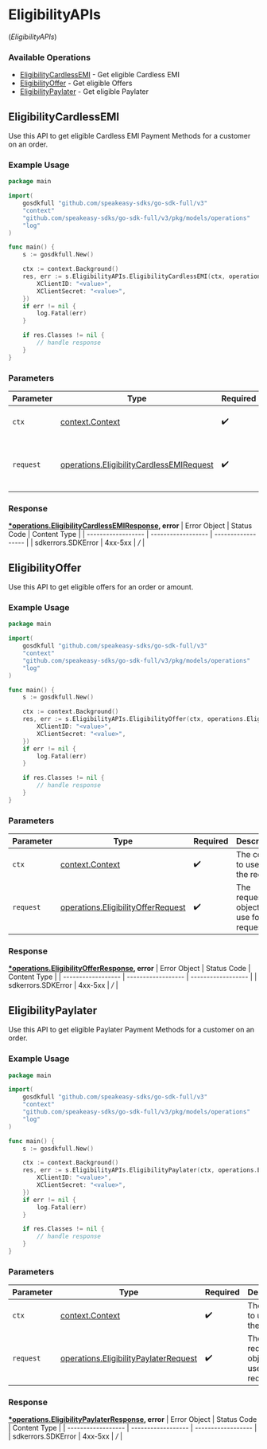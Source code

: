 # EligibilityAPIs
(*EligibilityAPIs*)

### Available Operations

* [EligibilityCardlessEMI](#eligibilitycardlessemi) - Get eligible Cardless EMI
* [EligibilityOffer](#eligibilityoffer) - Get eligible Offers
* [EligibilityPaylater](#eligibilitypaylater) - Get eligible Paylater

## EligibilityCardlessEMI

Use this API to get eligible Cardless EMI Payment Methods for a customer on an order.

### Example Usage

```go
package main

import(
	gosdkfull "github.com/speakeasy-sdks/go-sdk-full/v3"
	"context"
	"github.com/speakeasy-sdks/go-sdk-full/v3/pkg/models/operations"
	"log"
)

func main() {
    s := gosdkfull.New()

    ctx := context.Background()
    res, err := s.EligibilityAPIs.EligibilityCardlessEMI(ctx, operations.EligibilityCardlessEMIRequest{
        XClientID: "<value>",
        XClientSecret: "<value>",
    })
    if err != nil {
        log.Fatal(err)
    }

    if res.Classes != nil {
        // handle response
    }
}
```

### Parameters

| Parameter                                                                                                | Type                                                                                                     | Required                                                                                                 | Description                                                                                              |
| -------------------------------------------------------------------------------------------------------- | -------------------------------------------------------------------------------------------------------- | -------------------------------------------------------------------------------------------------------- | -------------------------------------------------------------------------------------------------------- |
| `ctx`                                                                                                    | [context.Context](https://pkg.go.dev/context#Context)                                                    | :heavy_check_mark:                                                                                       | The context to use for the request.                                                                      |
| `request`                                                                                                | [operations.EligibilityCardlessEMIRequest](../../pkg/models/operations/eligibilitycardlessemirequest.md) | :heavy_check_mark:                                                                                       | The request object to use for the request.                                                               |


### Response

**[*operations.EligibilityCardlessEMIResponse](../../pkg/models/operations/eligibilitycardlessemiresponse.md), error**
| Error Object       | Status Code        | Content Type       |
| ------------------ | ------------------ | ------------------ |
| sdkerrors.SDKError | 4xx-5xx            | */*                |

## EligibilityOffer

Use this API to get eligible offers for an order or amount.

### Example Usage

```go
package main

import(
	gosdkfull "github.com/speakeasy-sdks/go-sdk-full/v3"
	"context"
	"github.com/speakeasy-sdks/go-sdk-full/v3/pkg/models/operations"
	"log"
)

func main() {
    s := gosdkfull.New()

    ctx := context.Background()
    res, err := s.EligibilityAPIs.EligibilityOffer(ctx, operations.EligibilityOfferRequest{
        XClientID: "<value>",
        XClientSecret: "<value>",
    })
    if err != nil {
        log.Fatal(err)
    }

    if res.Classes != nil {
        // handle response
    }
}
```

### Parameters

| Parameter                                                                                    | Type                                                                                         | Required                                                                                     | Description                                                                                  |
| -------------------------------------------------------------------------------------------- | -------------------------------------------------------------------------------------------- | -------------------------------------------------------------------------------------------- | -------------------------------------------------------------------------------------------- |
| `ctx`                                                                                        | [context.Context](https://pkg.go.dev/context#Context)                                        | :heavy_check_mark:                                                                           | The context to use for the request.                                                          |
| `request`                                                                                    | [operations.EligibilityOfferRequest](../../pkg/models/operations/eligibilityofferrequest.md) | :heavy_check_mark:                                                                           | The request object to use for the request.                                                   |


### Response

**[*operations.EligibilityOfferResponse](../../pkg/models/operations/eligibilityofferresponse.md), error**
| Error Object       | Status Code        | Content Type       |
| ------------------ | ------------------ | ------------------ |
| sdkerrors.SDKError | 4xx-5xx            | */*                |

## EligibilityPaylater

Use this API to get eligible Paylater Payment Methods for a customer on an order.

### Example Usage

```go
package main

import(
	gosdkfull "github.com/speakeasy-sdks/go-sdk-full/v3"
	"context"
	"github.com/speakeasy-sdks/go-sdk-full/v3/pkg/models/operations"
	"log"
)

func main() {
    s := gosdkfull.New()

    ctx := context.Background()
    res, err := s.EligibilityAPIs.EligibilityPaylater(ctx, operations.EligibilityPaylaterRequest{
        XClientID: "<value>",
        XClientSecret: "<value>",
    })
    if err != nil {
        log.Fatal(err)
    }

    if res.Classes != nil {
        // handle response
    }
}
```

### Parameters

| Parameter                                                                                          | Type                                                                                               | Required                                                                                           | Description                                                                                        |
| -------------------------------------------------------------------------------------------------- | -------------------------------------------------------------------------------------------------- | -------------------------------------------------------------------------------------------------- | -------------------------------------------------------------------------------------------------- |
| `ctx`                                                                                              | [context.Context](https://pkg.go.dev/context#Context)                                              | :heavy_check_mark:                                                                                 | The context to use for the request.                                                                |
| `request`                                                                                          | [operations.EligibilityPaylaterRequest](../../pkg/models/operations/eligibilitypaylaterrequest.md) | :heavy_check_mark:                                                                                 | The request object to use for the request.                                                         |


### Response

**[*operations.EligibilityPaylaterResponse](../../pkg/models/operations/eligibilitypaylaterresponse.md), error**
| Error Object       | Status Code        | Content Type       |
| ------------------ | ------------------ | ------------------ |
| sdkerrors.SDKError | 4xx-5xx            | */*                |
